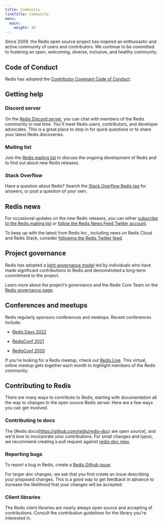 ```yaml
---
title: Community
linkTitle: Community
menu:
  main:
    weight: 40
---
```


Since 2009, the Redis open source project has inspired an enthusiastic and active community of users and contributors. We continue to be committed to fostering an open, welcoming, diverse, inclusive, and healthy community.

## Code of Conduct

Redis has adopted the [Contributor Covenant Code of Conduct](https://github.com/redis/redis/blob/unstable/CONDUCT).

## Getting help

### Discord server

On the [Redis Discord server](https://discord.gg/redis), you can chat with members of the Redis community in real time. You'll meet Redis users, contributors, and developer advocates. This is a great place to stop in for quick questions or to share your latest Redis discoveries.

### Mailing list

Join the [Redis mailing list](https://groups.google.com/g/redis-db) to discuss the ongoing development of Redis and to find out about new Redis releases.

### Stack Overflow

Have a question about Redis? Search the [Stack Overflow Redis tag](https://stackoverflow.com/questions/tagged/redis) for answers, or post a question of your own.

## Redis news

For occasional updates on the new Redis releases, you can either [subscribe to the Redis mailing list](https://groups.google.com/g/redis-db) or [follow the Redis News Feed Twitter account](https://twitter.com/redisfeed).

To keep up with the latest from Redis Inc., including news on Redis Cloud and Redis Stack, consider [following the Redis Twitter feed](https://twitter.com/redisinc).

## Project governance

Redis has adopted a [light governance model](/docs/about/governance) led by individuals who have made significant contributions to Redis and demonstrated a long-term commitment to the project.

Learn more about the project's governance and the Redis Core Team on the [Redis governance page](/docs/about/governance).

## Conferences and meetups

Redis regularly sponsors conferences and meetups. Recent conferences include:

* [Redis Days 2022](https://redis.com/redisdays/)

* [RedisConf 2021](https://redis.com/redisconf/)

* [RedisConf 2020](https://www.youtube.com/c/Redisinc/playlists?view=50&sort=dd&shelf_id=4)

If you're looking for a Redis meetup, check out [Redis Live](https://meetups.redis.com/redis-live/). This virtual, online meetup gets together each month to highlight members of the Redis community. 

## Contributing to Redis

There are many ways to contribute to Redis, starting with documentation all the way to changes to the open source Redis server. Here are a few ways you can get involved.

### Contributing to docs

The [Redis docs(https://github.com/redis/redis-doc) are open source], and we'd love to incorporate your contributions. For small changes and typos, we recommend creating a pull request against [redis-doc repo](https://github.com/redis/redis-doc/pulls).

### Reporting bugs

To report a bug in Redis, create a [Redis Github issue](https://github.com/redis/redis/issues).

For larger doc changes, we ask that you first create an issue describing your proposed changes. This is a good way to get feedback in advance to increase the likelihood that your changes will be accepted.

### Client libraries

The Redis client libraries are nearly always open source and accepting of contributions. Consult the contribution guidelines for the library you're interested in.
